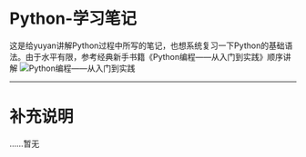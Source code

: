 # Python-学习笔记
这是给yuyan讲解Python过程中所写的笔记，也想系统复习一下Python的基础语法。由于水平有限，参考经典新手书籍《Python编程——从入门到实践》顺序讲解
![Python编程——从入门到实践](https://img14.360buyimg.com/n0/jfs/t1/111554/35/19747/117366/6178b05cE9f900bdb/1ba4f885a7d1ad7d.jpg)
<hr/>

# 补充说明
……暂无
